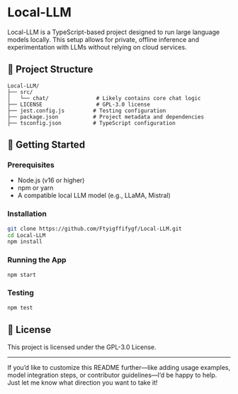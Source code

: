 

# Local-LLM

Local-LLM is a TypeScript-based project designed to run large language models locally. This setup allows for private, offline inference and experimentation with LLMs without relying on cloud services.

## 🧰 Project Structure

```
Local-LLM/
├── src/
│   └── chat/               # Likely contains core chat logic
├── LICENSE                 # GPL-3.0 license
├── jest.config.js         # Testing configuration
├── package.json           # Project metadata and dependencies
├── tsconfig.json          # TypeScript configuration
```

## 🚀 Getting Started

### Prerequisites
- Node.js (v16 or higher)
- npm or yarn
- A compatible local LLM model (e.g., LLaMA, Mistral)

### Installation
```bash
git clone https://github.com/Ftyigffifygf/Local-LLM.git
cd Local-LLM
npm install
```

### Running the App
```bash
npm start
```

### Testing
```bash
npm test
```

## 📄 License

This project is licensed under the GPL-3.0 License.

---

If you’d like to customize this README further—like adding usage examples, model integration steps, or contributor guidelines—I’d be happy to help. Just let me know what direction you want to take it!
